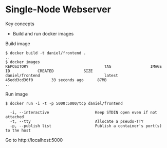 # Single-Node Webserver

Key concepts
* Build and run docker images

Build image

```
$ docker build -t daniel/frontend .
..
$ docker images
REPOSITORY                                 TAG                 IMAGE ID            CREATED             SIZE
daniel/frontend                            latest              45edd3cd36f0        33 seconds ago      87MB
..
```

Run image

```
$ docker run -i -t -p 5000:5000/tcp daniel/frontend

  -i, --interactive                    Keep STDIN open even if not attached
  -t, --tty                            Allocate a pseudo-TTY
  -p, --publish list                   Publish a container's port(s) to the host
```

Go to http://localhost:5000
